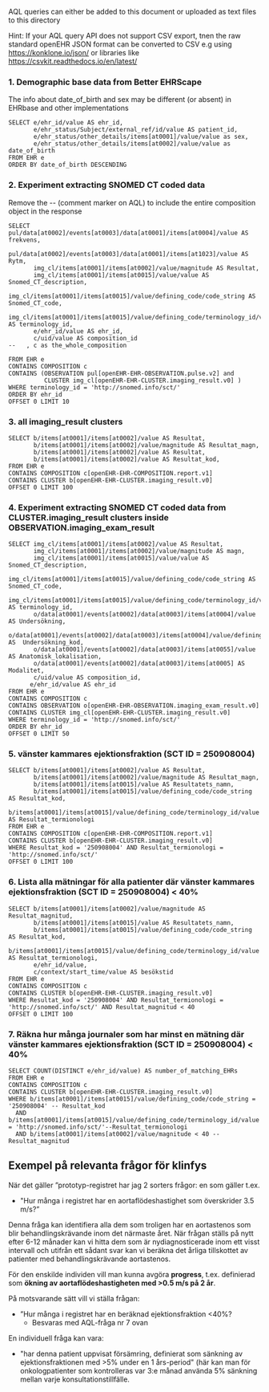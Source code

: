 AQL queries can either be added to this document or uploaded as text files to this directory

Hint: If your AQL query API does not support CSV export, tnen the raw standard openEHR JSON format can be converted to CSV e.g using https://konklone.io/json/ or libraries like https://csvkit.readthedocs.io/en/latest/

### 1. Demographic base data from Better EHRScape
The info about date_of_birth and sex may be different (or absent) in EHRbase and other implementations
```
SELECT e/ehr_id/value AS ehr_id,
       e/ehr_status/Subject/external_ref/id/value AS patient_id,
       e/ehr_status/other_details/items[at0001]/value/value as sex,
       e/ehr_status/other_details/items[at0002]/value/value as date_of_birth
FROM EHR e
ORDER BY date_of_birth DESCENDING
```

### 2. Experiment extracting SNOMED CT coded data

Remove the -- (comment marker on AQL) to include the entire composition object in the response

```
SELECT pul/data[at0002]/events[at0003]/data[at0001]/items[at0004]/value AS frekvens,
       pul/data[at0002]/events[at0003]/data[at0001]/items[at1023]/value AS Rytm,
       img_cl/items[at0001]/items[at0002]/value/magnitude AS Resultat,
       img_cl/items[at0001]/items[at0015]/value/value AS Snomed_CT_description,
       img_cl/items[at0001]/items[at0015]/value/defining_code/code_string AS Snomed_CT_code,
       img_cl/items[at0001]/items[at0015]/value/defining_code/terminology_id/value AS terminology_id,
       e/ehr_id/value AS ehr_id,
       c/uid/value AS composition_id
--   , c as the_whole_composition
      
FROM EHR e
CONTAINS COMPOSITION c 
CONTAINS (OBSERVATION pul[openEHR-EHR-OBSERVATION.pulse.v2] and 
          CLUSTER img_cl[openEHR-EHR-CLUSTER.imaging_result.v0] ) 
WHERE terminology_id = 'http://snomed.info/sct/'
ORDER BY ehr_id
OFFSET 0 LIMIT 10
```

### 3. all imaging_result clusters

```
SELECT b/items[at0001]/items[at0002]/value AS Resultat,
       b/items[at0001]/items[at0002]/value/magnitude AS Resultat_magn,
       b/items[at0001]/items[at0002]/value AS Resultat,
       b/items[at0001]/items[at0002]/value AS Resultat_kod,
FROM EHR e
CONTAINS COMPOSITION c[openEHR-EHR-COMPOSITION.report.v1] 
CONTAINS CLUSTER b[openEHR-EHR-CLUSTER.imaging_result.v0] 
OFFSET 0 LIMIT 100
```
### 4. Experiment extracting SNOMED CT coded data from CLUSTER.imaging_result clusters inside OBSERVATION.imaging_exam_result

```
SELECT img_cl/items[at0001]/items[at0002]/value AS Resultat,
       img_cl/items[at0001]/items[at0002]/value/magnitude AS magn,
       img_cl/items[at0001]/items[at0015]/value/value AS Snomed_CT_description,
       img_cl/items[at0001]/items[at0015]/value/defining_code/code_string AS Snomed_CT_code,
       img_cl/items[at0001]/items[at0015]/value/defining_code/terminology_id/value AS terminology_id,
       o/data[at0001]/events[at0002]/data[at0003]/items[at0004]/value AS Undersökning,
       o/data[at0001]/events[at0002]/data[at0003]/items[at0004]/value/defining_code/code_string AS  Undersökning_kod,
       o/data[at0001]/events[at0002]/data[at0003]/items[at0055]/value AS Anatomisk_lokalisation,
       o/data[at0001]/events[at0002]/data[at0003]/items[at0005] AS Modalitet,
       c/uid/value AS composition_id,
      e/ehr_id/value AS ehr_id
FROM EHR e
CONTAINS COMPOSITION c 
CONTAINS OBSERVATION o[openEHR-EHR-OBSERVATION.imaging_exam_result.v0] 
CONTAINS CLUSTER img_cl[openEHR-EHR-CLUSTER.imaging_result.v0] 
WHERE terminology_id = 'http://snomed.info/sct/'
ORDER BY ehr_id
OFFSET 0 LIMIT 50
```

### 5. vänster kammares ejektionsfraktion (SCT ID = 250908004)

```
SELECT b/items[at0001]/items[at0002]/value AS Resultat,
       b/items[at0001]/items[at0002]/value/magnitude AS Resultat_magn,
       b/items[at0001]/items[at0015]/value AS Resultatets_namn,
       b/items[at0001]/items[at0015]/value/defining_code/code_string AS Resultat_kod,
       b/items[at0001]/items[at0015]/value/defining_code/terminology_id/value AS Resultat_termionologi
FROM EHR e
CONTAINS COMPOSITION c[openEHR-EHR-COMPOSITION.report.v1] 
CONTAINS CLUSTER b[openEHR-EHR-CLUSTER.imaging_result.v0] 
WHERE Resultat_kod = '250908004' AND Resultat_termionologi = 'http://snomed.info/sct/'
OFFSET 0 LIMIT 100
```
### 6. Lista alla mätningar för alla patienter där vänster kammares ejektionsfraktion (SCT ID = 250908004) < 40%

```
SELECT b/items[at0001]/items[at0002]/value/magnitude AS Resultat_magnitud,
       b/items[at0001]/items[at0015]/value AS Resultatets_namn,
       b/items[at0001]/items[at0015]/value/defining_code/code_string AS Resultat_kod,
       b/items[at0001]/items[at0015]/value/defining_code/terminology_id/value AS Resultat_termionologi,
       e/ehr_id/value,
       c/context/start_time/value AS besökstid
FROM EHR e
CONTAINS COMPOSITION c
CONTAINS CLUSTER b[openEHR-EHR-CLUSTER.imaging_result.v0] 
WHERE Resultat_kod = '250908004' AND Resultat_termionologi = 'http://snomed.info/sct/' AND Resultat_magnitud < 40
OFFSET 0 LIMIT 100
```

### 7. Räkna hur många journaler som har minst en mätning där vänster kammares ejektionsfraktion (SCT ID = 250908004) < 40%
```
SELECT COUNT(DISTINCT e/ehr_id/value) AS number_of_matching_EHRs 
FROM EHR e
CONTAINS COMPOSITION c
CONTAINS CLUSTER b[openEHR-EHR-CLUSTER.imaging_result.v0] 
WHERE b/items[at0001]/items[at0015]/value/defining_code/code_string = '250908004' -- Resultat_kod
  AND b/items[at0001]/items[at0015]/value/defining_code/terminology_id/value  = 'http://snomed.info/sct/'--Resultat_termionologi
  AND b/items[at0001]/items[at0002]/value/magnitude < 40 -- Resultat_magnitud
```

## Exempel på relevanta frågor för klinfys

När det gäller ”prototyp-registret har jag 2 sorters frågor: en som gäller t.ex. 
* "Hur många i registret har en aortaflödeshastighet som överskrider 3.5 m/s?” 
 
Denna fråga kan identifiera alla dem som troligen har en aortastenos som blir behandlingskrävande inom det närmaste året. När frågan ställs på nytt efter 6-12 månader kan vi hitta dem som är nydiagnosticerade inom ett visst intervall och utifrån ett sådant svar kan vi beräkna det årliga tillskottet av patienter med behandlingskrävande aortastenos.

För den enskilde individen vill man kunna avgöra **progress**, t.ex. definierad som **ökning av aortaflödeshastigheten med >0.5 m/s på 2 år**.

På motsvarande sätt vill vi ställa frågan: 
* ”Hur många i registret har en beräknad ejektionsfraktion <40%?
     * Besvaras med AQL-fråga nr 7 ovan

En individuell fråga kan vara: 
* "har denna patient uppvisat försämring, definierat som sänkning av ejektionsfraktionen med >5% under en 1 års-period"
(här kan man för onkologpatienter som kontrolleras var 3:e månad använda 5% sänkning mellan varje konsultationstillfälle.

